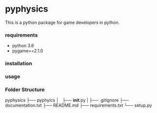 # pyphysics
This is a python package for game developers in python.

### requirements
- python 3.6
- pygame==2.1.0

### installation


### usage


### Folder Structure
pyphysics
├── pyphyics
│   ├── __init__.py
|
├── .gitignore
├── documentation.txt
├── README.md
├── requirements.txt
└── setup.py